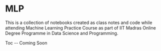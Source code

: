 # MLP

This is a collection of notebooks created as class notes and code while attending Machine Learning Practice Course as part of IIT Madras Online Degree Programme in Data Science and Programming.

Toc -- Coming Soon
